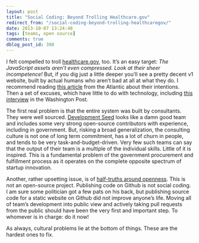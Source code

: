 ```yaml
---
layout: post
title: "Social Coding: Beyond Trolling Healthcare.gov"
redirect_from: "/social-coding-beyond-trolling-healthcaregov/"
date: 2013-10-07 13:24:48
tags: [teams, open source]
comments: true
dblog_post_id: 398
---
```

I felt compelled to troll [healthcare.gov](https://www.healthcare.gov/), too. It’s an easy target: _The JavaScript assets aren’t even compressed. Look at their sheer incompetence!_ But, if you dig just a little deeper you’ll see a pretty decent v1 website, built by actual humans who aren’t bad at all at what they do. I recommend reading [this article](https://www.theatlantic.com/technology/archive/2013/06/healthcaregov-code-developed-by-the-people-and-for-the-people-released-back-to-the-people/277295/) from the Atlantic about their intentions. Then a set of excuses, which have little to do with technology, including [this interview](https://web.archive.org/web/20151129211538/https://www.washingtonpost.com/news/the-switch/wp/2013/10/04/heres-why-getting-the-obamacare-exchanges-to-work-was-so-difficult/) in the Washington Post.

The first real problem is that the entire system was built by consultants. They were well sourced. [Development Seed](https://developmentseed.org/team/) looks like a damn good team and includes some very strong open-source contributors with experience, including in government. But, risking a broad generalization, the consulting culture is not one of long term commitment, has a lot of churn in people, and tends to be very task-and-budget-driven. Very few such teams can say that the output of their team is a multiple of the individual skills. Little of it is inspired. This is a fundamental problem of the government procurement and fulfillment process as it operates on the complete opposite spectrum of startup innovation.

Another, rather upsetting issue, is of [half-truths around openness](https://www.healthcare.gov/developers/). This is not an open-source project. Publishing code on Github is not social coding. I am sure some politician got a few pats on his back, but publishing source code for a static website on Github did not improve anyone’s life. Moving all of team’s development into public view and actively taking pull requests from the public should have been the very first and important step. To whomever is in charge: do it now!

As always, cultural problems lie at the bottom of things. These are the hardest ones to fix.
